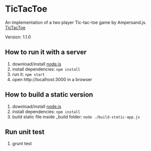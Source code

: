 # TicTacToe

An implementation of a two player Tic-tac-toe game by Ampersand.js.
[TicTacToe](http://mrbabbs.com/tictactoe)

Version: 1.1.0

## How to run it with a server

1. download/install [node.js](http://nodejs.org/)
1. install dependencies: `npm install`
1. run it: `npm start`
1. open http://localhost:3000 in a browser

## How to build a static version

1. download/install [node.js](http://nodejs.org/)
1. install dependencies: `npm install`
1. build static file inside _build folder: `node ./build-static-app.js`

## Run unit test

1. grunt test


